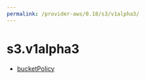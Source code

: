 ```yaml
---
permalink: /provider-aws/0.18/s3/v1alpha3/
---
```


# s3.v1alpha3



* [bucketPolicy](bucketPolicy.md)